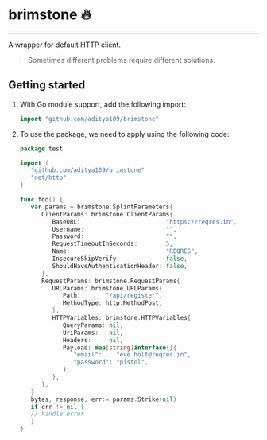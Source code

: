 # brimstone 🔥

----------

A wrapper for default HTTP client.

> Sometimes different problems require different solutions.

## Getting started

   1. With Go module support, add the following import:
       ```go
       import "github.com/aditya109/brimstone"
       ```
   2. To use the package, we need to apply using the following code:
      ```go
      package test
      
      import (
         "github.com/aditya109/brimstone"
         "net/http"
      )
      
      func foo() {
         var params = brimstone.SplintParameters{
            ClientParams: brimstone.ClientParams{
               BaseURL:                        "https://reqres.in",
               Username:                       "",
               Password:                       "",
               RequestTimeoutInSeconds:        5,
               Name:                           "REQRES",
               InsecureSkipVerify:             false,
               ShouldHaveAuthenticationHeader: false,
            },
            RequestParams: brimstone.RequestParams{
               URLParams: brimstone.URLParams{
                  Path:       "/api/register",
                  MethodType: http.MethodPost,
               },
               HTTPVariables: brimstone.HTTPVariables{
                  QueryParams: nil,
                  UriParams:   nil,
                  Headers:     nil,
                  Payload: map[string]interface{}{
                     "email":    "eve.holt@reqres.in",
                     "password": "pistol",
                  },
               },
            },
         }
         bytes, response, err:= params.Strike(nil)
         if err != nil {
         // handle error
         }
      }
      ```



